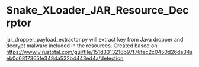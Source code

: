 # Snake_XLoader_JAR_Resource_Decrptor

jar_dropper_payload_extractor.py will extract key from Java dropper and decrypt malware included in the resources. Created based on https://www.virustotal.com/gui/file/151d3313216b97f76fec2c0450d26de34aeb0c6817365fe3484a532b4443ed4a/detection
